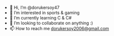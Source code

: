 - 👋 Hi, I’m @dorukersoy47
- 👀 I’m interested in sports & gaming
- 🌱 I’m currently learning C & C#
- 💞️ I’m looking to collaborate on anything :)
- 📫 How to reach me dorukersoy2006@gmail.com
